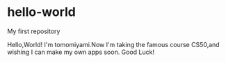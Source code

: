 # hello-world
My first repository

Hello,World! 
I'm tomomiyami.Now I'm taking the famous course CS50,and wishing I can make my own apps soon.
Good Luck!
